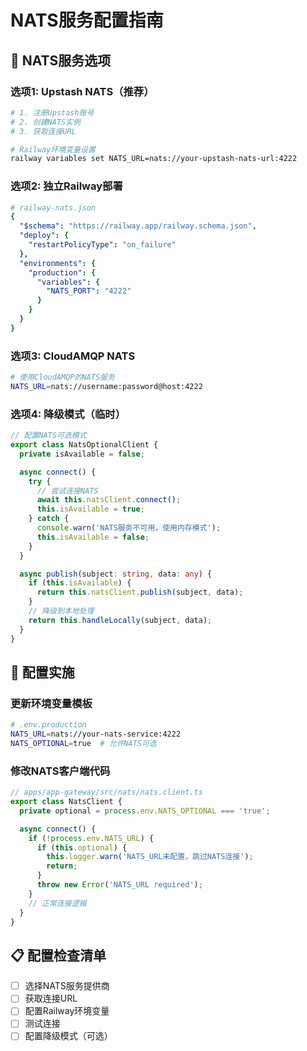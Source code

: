 # NATS服务配置指南

## 🎯 NATS服务选项

### 选项1: Upstash NATS（推荐）
```bash
# 1. 注册Upstash账号
# 2. 创建NATS实例
# 3. 获取连接URL

# Railway环境变量设置
railway variables set NATS_URL=nats://your-upstash-nats-url:4222
```

### 选项2: 独立Railway部署
```yaml
# railway-nats.json
{
  "$schema": "https://railway.app/railway.schema.json",
  "deploy": {
    "restartPolicyType": "on_failure"
  },
  "environments": {
    "production": {
      "variables": {
        "NATS_PORT": "4222"
      }
    }
  }
}
```

### 选项3: CloudAMQP NATS
```bash
# 使用CloudAMQP的NATS服务
NATS_URL=nats://username:password@host:4222
```

### 选项4: 降级模式（临时）
```typescript
// 配置NATS可选模式
export class NatsOptionalClient {
  private isAvailable = false;

  async connect() {
    try {
      // 尝试连接NATS
      await this.natsClient.connect();
      this.isAvailable = true;
    } catch {
      console.warn('NATS服务不可用，使用内存模式');
      this.isAvailable = false;
    }
  }

  async publish(subject: string, data: any) {
    if (this.isAvailable) {
      return this.natsClient.publish(subject, data);
    }
    // 降级到本地处理
    return this.handleLocally(subject, data);
  }
}
```

## 🔧 配置实施

### 更新环境变量模板
```bash
# .env.production
NATS_URL=nats://your-nats-service:4222
NATS_OPTIONAL=true  # 允许NATS可选
```

### 修改NATS客户端代码
```typescript
// apps/app-gateway/src/nats/nats.client.ts
export class NatsClient {
  private optional = process.env.NATS_OPTIONAL === 'true';

  async connect() {
    if (!process.env.NATS_URL) {
      if (this.optional) {
        this.logger.warn('NATS_URL未配置，跳过NATS连接');
        return;
      }
      throw new Error('NATS_URL required');
    }
    // 正常连接逻辑
  }
}
```

## 📋 配置检查清单

- [ ] 选择NATS服务提供商
- [ ] 获取连接URL
- [ ] 配置Railway环境变量
- [ ] 测试连接
- [ ] 配置降级模式（可选）